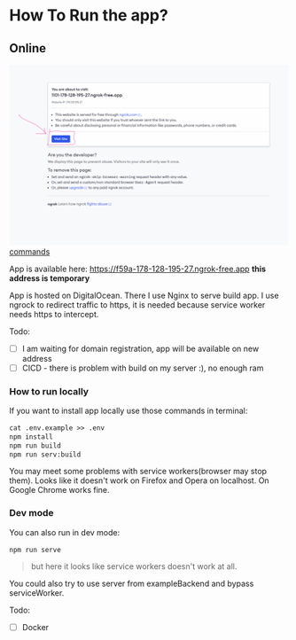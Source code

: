 # How To Run the app?
## Online
![click Visit Site](../Readme/WorkingApp/Online/1.png)
[commands](src/Commands.md)


App is available here:
https://f59a-178-128-195-27.ngrok-free.app
__this address is temporary__

App is hosted on DigitalOcean. There I use Nginx to serve build app.
I use ngrock to redirect traffic to https, it is needed because service worker needs https to intercept. 

Todo:
- [ ] I am waiting for domain registration, app will be available on new address 
- [ ] CICD - there is problem with build on my server :), no enough ram

### How to run locally
If you want to install app locally use those commands in terminal:
```shell
cat .env.example >> .env
npm install
npm run build 
npm run serv:build
```
You may meet some problems with service workers(browser may stop them).
Looks like it doesn't work on Firefox and Opera on localhost.
On Google Chrome works fine. 

### Dev mode
You can also run in dev mode:
```shell
npm run serve
```
> but here it looks like service workers doesn't work at all. 

You could also try to use server from exampleBackend and bypass serviceWorker.

Todo:
- [ ] Docker
















